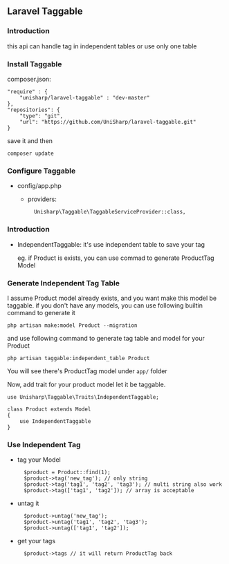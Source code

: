 ## Laravel Taggable

### Introduction

this api can handle tag in independent tables or use only one table 

### Install Taggable 

composer.json:

    "require" : {
        "unisharp/laravel-taggable" : "dev-master"
    }, 
    "repositories": {
        "type": "git",
        "url": "https://github.com/UniSharp/laravel-taggable.git"
    }

save it and then 

    composer update    
    
### Configure Taggable

* config/app.php

    * providers:
    
            Unisharp\Taggable\TaggableServiceProvider::class,


### Introduction

* IndependentTaggable: it's use independent table to save your tag 

    eg. if Product is exists, you can use commad to generate ProductTag Model
    
    
### Generate Independent Tag Table

I assume Product model already exists, and you want make this model be taggable. if you don't have any models, you can use following builtin command to generate it

    php artisan make:model Product --migration
    
and use following command to generate tag table and model for your Product


    php artisan taggable:independent_table Product
    
You will see there's ProductTag model under `app/` folder

Now, add trait for your product model let it be taggable.

    use Unisharp\Taggable\Traits\IndependentTaggable;

    class Product extends Model
    {
        use IndependentTaggable
    }
    

### Use Independent Tag


* tag your Model

        $product = Product::find(1);
        $product->tag('new_tag'); // only string
        $product->tag('tag1', 'tag2', 'tag3'); // multi string also work
        $product->tag(['tag1', 'tag2']); // array is acceptable
        
* untag it

        $product->untag('new_tag');
        $product->untag('tag1', 'tag2', 'tag3');
        $product->untag(['tag1', 'tag2']);

* get your tags

        $product->tags // it will return ProductTag back